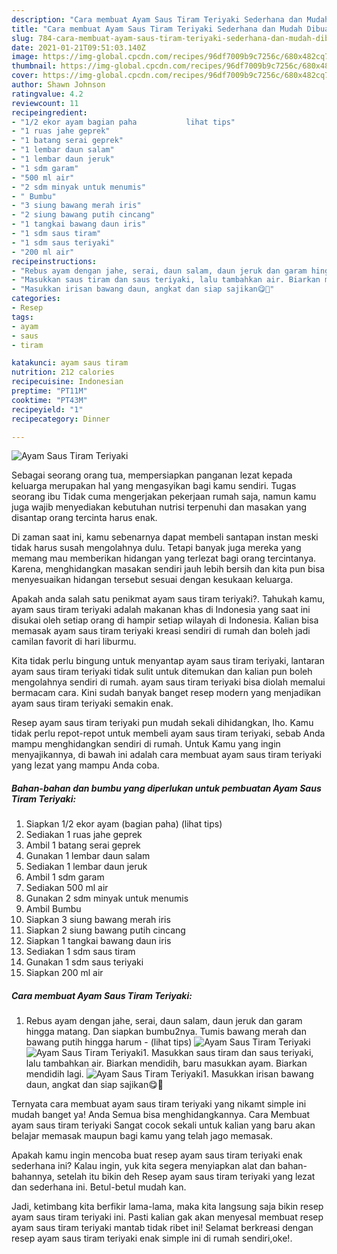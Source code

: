 ```yaml
---
description: "Cara membuat Ayam Saus Tiram Teriyaki Sederhana dan Mudah Dibuat"
title: "Cara membuat Ayam Saus Tiram Teriyaki Sederhana dan Mudah Dibuat"
slug: 784-cara-membuat-ayam-saus-tiram-teriyaki-sederhana-dan-mudah-dibuat
date: 2021-01-21T09:51:03.140Z
image: https://img-global.cpcdn.com/recipes/96df7009b9c7256c/680x482cq70/ayam-saus-tiram-teriyaki-foto-resep-utama.jpg
thumbnail: https://img-global.cpcdn.com/recipes/96df7009b9c7256c/680x482cq70/ayam-saus-tiram-teriyaki-foto-resep-utama.jpg
cover: https://img-global.cpcdn.com/recipes/96df7009b9c7256c/680x482cq70/ayam-saus-tiram-teriyaki-foto-resep-utama.jpg
author: Shawn Johnson
ratingvalue: 4.2
reviewcount: 11
recipeingredient:
- "1/2 ekor ayam bagian paha           lihat tips"
- "1 ruas jahe geprek"
- "1 batang serai geprek"
- "1 lembar daun salam"
- "1 lembar daun jeruk"
- "1 sdm garam"
- "500 ml air"
- "2 sdm minyak untuk menumis"
- " Bumbu"
- "3 siung bawang merah iris"
- "2 siung bawang putih cincang"
- "1 tangkai bawang daun iris"
- "1 sdm saus tiram"
- "1 sdm saus teriyaki"
- "200 ml air"
recipeinstructions:
- "Rebus ayam dengan jahe, serai, daun salam, daun jeruk dan garam hingga matang. Dan siapkan bumbu2nya. Tumis bawang merah dan bawang putih hingga harum           (lihat tips)"
- "Masukkan saus tiram dan saus teriyaki, lalu tambahkan air. Biarkan mendidih, baru masukkan ayam. Biarkan mendidih lagi."
- "Masukkan irisan bawang daun, angkat dan siap sajikan😋🙏"
categories:
- Resep
tags:
- ayam
- saus
- tiram

katakunci: ayam saus tiram 
nutrition: 212 calories
recipecuisine: Indonesian
preptime: "PT11M"
cooktime: "PT43M"
recipeyield: "1"
recipecategory: Dinner

---
```



![Ayam Saus Tiram Teriyaki](https://img-global.cpcdn.com/recipes/96df7009b9c7256c/680x482cq70/ayam-saus-tiram-teriyaki-foto-resep-utama.jpg)

Sebagai seorang orang tua, mempersiapkan panganan lezat kepada keluarga merupakan hal yang mengasyikan bagi kamu sendiri. Tugas seorang ibu Tidak cuma mengerjakan pekerjaan rumah saja, namun kamu juga wajib menyediakan kebutuhan nutrisi terpenuhi dan masakan yang disantap orang tercinta harus enak.

Di zaman  saat ini, kamu sebenarnya dapat membeli santapan instan meski tidak harus susah mengolahnya dulu. Tetapi banyak juga mereka yang memang mau memberikan hidangan yang terlezat bagi orang tercintanya. Karena, menghidangkan masakan sendiri jauh lebih bersih dan kita pun bisa menyesuaikan hidangan tersebut sesuai dengan kesukaan keluarga. 



Apakah anda salah satu penikmat ayam saus tiram teriyaki?. Tahukah kamu, ayam saus tiram teriyaki adalah makanan khas di Indonesia yang saat ini disukai oleh setiap orang di hampir setiap wilayah di Indonesia. Kalian bisa memasak ayam saus tiram teriyaki kreasi sendiri di rumah dan boleh jadi camilan favorit di hari liburmu.

Kita tidak perlu bingung untuk menyantap ayam saus tiram teriyaki, lantaran ayam saus tiram teriyaki tidak sulit untuk ditemukan dan kalian pun boleh mengolahnya sendiri di rumah. ayam saus tiram teriyaki bisa diolah memalui bermacam cara. Kini sudah banyak banget resep modern yang menjadikan ayam saus tiram teriyaki semakin enak.

Resep ayam saus tiram teriyaki pun mudah sekali dihidangkan, lho. Kamu tidak perlu repot-repot untuk membeli ayam saus tiram teriyaki, sebab Anda mampu menghidangkan sendiri di rumah. Untuk Kamu yang ingin menyajikannya, di bawah ini adalah cara membuat ayam saus tiram teriyaki yang lezat yang mampu Anda coba.

<!--inarticleads1-->

##### Bahan-bahan dan bumbu yang diperlukan untuk pembuatan Ayam Saus Tiram Teriyaki:

1. Siapkan 1/2 ekor ayam (bagian paha)           (lihat tips)
1. Sediakan 1 ruas jahe geprek
1. Ambil 1 batang serai geprek
1. Gunakan 1 lembar daun salam
1. Sediakan 1 lembar daun jeruk
1. Ambil 1 sdm garam
1. Sediakan 500 ml air
1. Gunakan 2 sdm minyak untuk menumis
1. Ambil  Bumbu
1. Siapkan 3 siung bawang merah iris
1. Siapkan 2 siung bawang putih cincang
1. Siapkan 1 tangkai bawang daun iris
1. Sediakan 1 sdm saus tiram
1. Gunakan 1 sdm saus teriyaki
1. Siapkan 200 ml air




<!--inarticleads2-->

##### Cara membuat Ayam Saus Tiram Teriyaki:

1. Rebus ayam dengan jahe, serai, daun salam, daun jeruk dan garam hingga matang. Dan siapkan bumbu2nya. Tumis bawang merah dan bawang putih hingga harum -           (lihat tips)
<img src="https://img-global.cpcdn.com/steps/21d7f83969860311/160x128cq70/ayam-saus-tiram-teriyaki-langkah-memasak-1-foto.jpg" alt="Ayam Saus Tiram Teriyaki"><img src="https://img-global.cpcdn.com/steps/31197429d533075b/160x128cq70/ayam-saus-tiram-teriyaki-langkah-memasak-1-foto.jpg" alt="Ayam Saus Tiram Teriyaki">1. Masukkan saus tiram dan saus teriyaki, lalu tambahkan air. Biarkan mendidih, baru masukkan ayam. Biarkan mendidih lagi.
<img src="//assets-global.cpcdn.com/assets/icons/button_play-2c75c40dde080a61004c1f40b05d8f140eaff45d7e9e6481dc71c63d2e7c4909.png" alt="Ayam Saus Tiram Teriyaki">1. Masukkan irisan bawang daun, angkat dan siap sajikan😋🙏




Ternyata cara membuat ayam saus tiram teriyaki yang nikamt simple ini mudah banget ya! Anda Semua bisa menghidangkannya. Cara Membuat ayam saus tiram teriyaki Sangat cocok sekali untuk kalian yang baru akan belajar memasak maupun bagi kamu yang telah jago memasak.

Apakah kamu ingin mencoba buat resep ayam saus tiram teriyaki enak sederhana ini? Kalau ingin, yuk kita segera menyiapkan alat dan bahan-bahannya, setelah itu bikin deh Resep ayam saus tiram teriyaki yang lezat dan sederhana ini. Betul-betul mudah kan. 

Jadi, ketimbang kita berfikir lama-lama, maka kita langsung saja bikin resep ayam saus tiram teriyaki ini. Pasti kalian gak akan menyesal membuat resep ayam saus tiram teriyaki mantab tidak ribet ini! Selamat berkreasi dengan resep ayam saus tiram teriyaki enak simple ini di rumah sendiri,oke!.

